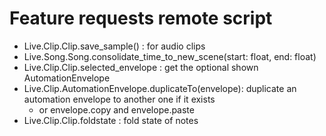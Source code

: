 # Feature requests remote script

- Live.Clip.Clip.save_sample() : for audio clips
- Live.Song.Song.consolidate_time_to_new_scene(start: float, end: float)
- Live.Clip.Clip.selected_envelope : get the optional shown AutomationEnvelope
- Live.Clip.AutomationEnvelope.duplicateTo(envelope): duplicate an automation envelope to another one if it exists
  - or envelope.copy and envelope.paste
- Live.Clip.Clip.foldstate : fold state of notes 